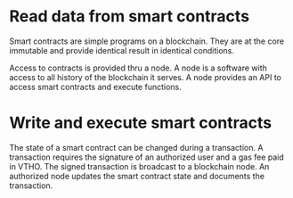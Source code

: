 # Read data from smart contracts

Smart contracts are simple programs on a blockchain. They are at the core immutable and provide identical result in identical conditions.

Access to contracts is provided thru a node. A node is a software with access to all history of the blockchain it serves. A node provides an API to access smart contracts and execute functions.

# Write and execute smart contracts

The state of a smart contract can be changed during a transaction. A transaction requires the signature of an authorized user and a gas fee paid in VTHO. The signed transaction is broadcast to a blockchain node. An authorized node updates the smart contract state and documents the transaction.